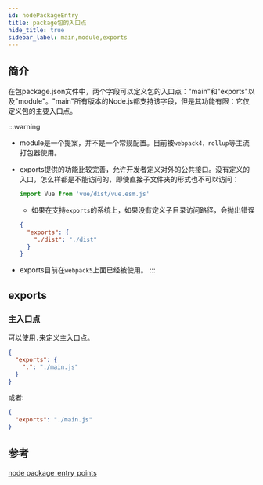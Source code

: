 ```yaml
---
id: nodePackageEntry
title: package包的入口点
hide_title: true
sidebar_label: main,module,exports
---
```


## 简介

在包package.json文件中，两个字段可以定义包的入口点："main"和"exports"以及"module"。"main"所有版本的Node.js都支持该字段，但是其功能有限：它仅定义包的主要入口点。

:::warning

- module是一个提案，并不是一个常规配置。目前被`webpack4，rollup`等主流打包器使用。
- exports提供的功能比较完善，允许开发者定义对外的公共接口。没有定义的入口，怎么样都是不能访问的，即使直接子文件夹的形式也不可以访问：

  ```javascript
  import Vue from 'vue/dist/vue.esm.js'
  ```

  - 如果在支持`exports`的系统上，如果没有定义子目录访问路径，会抛出错误

  ```json
  {
    "exports": {
      "./dist": "./dist"
    }
  }
  ```

- exports目前在`webpack5`上面已经被使用。
:::

## exports

### 主入口点

可以使用`.`来定义主入口点。

```json
{
  "exports": {
    ".": "./main.js"
  }
}
```

或者:

```json
{
  "exports": "./main.js"
}
```

## 参考

[node package_entry_points](https://nodejs.org/api/packages.html#packages_package_entry_points)
